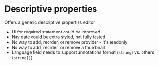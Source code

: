 # Descriptive properties

Offers a generic descriptive properties editor.

- UI for required statement could be improved
- Nav date could be extra styled, not fully tested
- No way to add, reorder, or remove provider - it's readonly
- No way to add, reorder, or remove a thumbnail
- Language field needs to support annotations format (`string`) vs. others (`string[]`)
